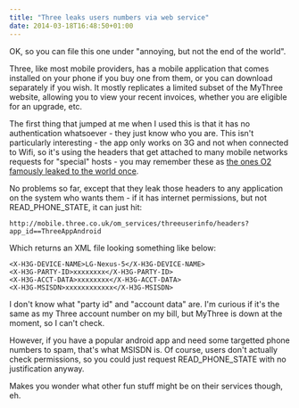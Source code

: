 ```yaml
---
title: "Three leaks users numbers via web service"
date: 2014-03-18T16:48:50+01:00
---
```


OK, so you can file this one under "annoying, but not the end of the
world".

Three, like most mobile providers, has a mobile application that comes installed
on your phone if you buy one from them, or you can download separately if you
wish. It mostly replicates a limited subset of the MyThree website, allowing
you to view your recent invoices, whether you are eligible for an upgrade, etc.

The first thing that jumped at me when I used this is that it has no authentication
whatsoever - they just know who you are. This isn't particularly interesting - the
app only works on 3G and not when connected to Wifi, so it's using the headers that
get attached to many mobile networks requests for "special" hosts - you may remember
these as [the ones O2 famously leaked to the world once](http://www.theregister.co.uk/2012/01/25/o2_hands_out_phone_numbers_to_websites).

No problems so far, except that they leak those headers to any application on the
system who wants them - if it has internet permissions, but not READ_PHONE_STATE, it
can just hit:

```
http://mobile.three.co.uk/om_services/threeuserinfo/headers?app_id==ThreeAppAndroid
```

Which returns an XML file looking something like below:

```
<X-H3G-DEVICE-NAME>LG-Nexus-5</X-H3G-DEVICE-NAME>
<X-H3G-PARTY-ID>xxxxxxxx</X-H3G-PARTY-ID>
<X-H3G-ACCT-DATA>xxxxxxxx</X-H3G-ACCT-DATA>
<X-H3G-MSISDN>xxxxxxxxxxxx</X-H3G-MSISDN>
```

I don't know what "party id" and "account data" are. I'm curious if it's the same
as my Three account number on my bill, but MyThree is down at the moment, so I
can't check.

However, if you have a popular android app and need some targetted phone numbers to spam,
that's what MSISDN is. Of course, users don't actually check permissions,
so you could just request READ_PHONE_STATE with no justification anyway.

Makes you wonder what other fun stuff might be on their services though, eh.
